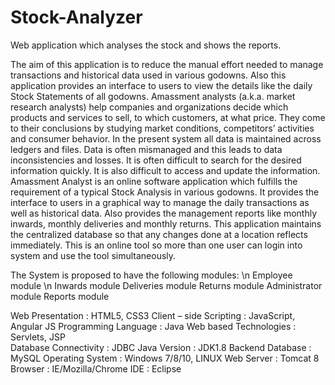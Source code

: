 # Stock-Analyzer
Web application which analyses the stock and shows the reports.

The aim of this application is to reduce the manual effort needed to manage transactions and historical data used in various godowns. Also this application provides an interface to users to view the details like the daily Stock Statements of all godowns. 
Amassment analysts (a.k.a. market research analysts) help companies and organizations decide which products and services to sell, to which customers, at what price. They come to their conclusions by studying market conditions, competitors’ activities and consumer behavior.
In the present system all data is maintained across ledgers and files. Data is often mismanaged and this leads to data inconsistencies and losses. It is often difficult to search for the desired information quickly. It is also difficult to access and update the information.
Amassment Analyst is an online software application which fulfills the requirement of a typical Stock Analysis in various godowns. It provides the interface to users in a graphical way to manage the daily transactions as well as historical data. Also provides the management reports like monthly inwards, monthly deliveries and monthly returns. This application maintains the centralized database so that any changes done at a location reflects immediately. This is an online tool so more than one user can login into system and use the tool simultaneously.

The System is proposed to have the following modules: \n
Employee module \n
Inwards module
Deliveries module
Returns module
Administrator module
Reports module

Web Presentation	               :	HTML5, CSS3 
Client – side Scripting	   :	JavaScript, Angular JS
Programming Language        :	Java
Web based Technologies       :	Servlets, JSP  
Database Connectivity 	   : 	JDBC
Java Version		   :	JDK1.8
Backend Database	               :	MySQL
Operating System	               :	Windows 7/8/10, LINUX
Web Server		               : 	Tomcat 8
Browser			   :	IE/Mozilla/Chrome
IDE			               :	Eclipse
